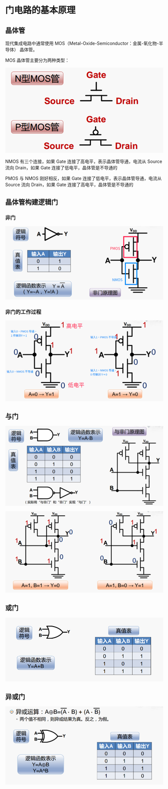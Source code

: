 # 门电路的基本原理

## 晶体管

现代集成电路中通常使用 MOS（Metal-Oxide-Semiconductor：金属-氧化物-半导体） 晶体管。

MOS 晶体管主要分为两种类型：

![](../.gitbook/assets/mos-jing-ti-guan-.png)

NMOS 有三个连接，如果 Gate 连接了高电平，表示晶体管导通，电流从 Source 流向 Drain，如果 Gate 连接了低电平，晶体管是不导通的

PMOS 与 NMOS 刚好相反，如果 Gate 连接了低电平，表示晶体管导通，电流从 Source 流向 Drain，如果 Gate 连接了高电平，晶体管是不导通的

## 晶体管构建逻辑门

### 非门

![A &#x662F;&#x8F93;&#x5165;&#xFF0C;Y &#x662F;&#x8F93;&#x51FA;](../.gitbook/assets/fei-men-.png)

### 非门的工作过程

![](../.gitbook/assets/fei-men-gong-zuo-guo-cheng-.png)

## 与门

![](../.gitbook/assets/yu-men-.png)

![](../.gitbook/assets/yu-fei-men-gong-zuo-guo-cheng-.png)

## 或门

![](../.gitbook/assets/huo-men-.png)

## 异或门

![](../.gitbook/assets/yi-huo-men-.png)

